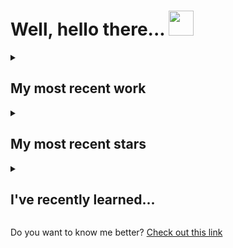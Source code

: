 # Well, hello there... <img src="https://media.giphy.com/media/hvRJCLFzcasrR4ia7z/giphy.gif" width="40">

<details>
<summary><h2>My most recent work</h2></summary>

<!-- add commits here -->

</details>
<details>
<summary><h2>My most recent stars</h2></summary>

<!-- add stars here -->
</details>
<details>
<summary><h2>I've recently learned...</h2></summary>


</details>

Do you want to know me better?
[Check out this link](https://www.alfredoit.dev/aboutme/)
